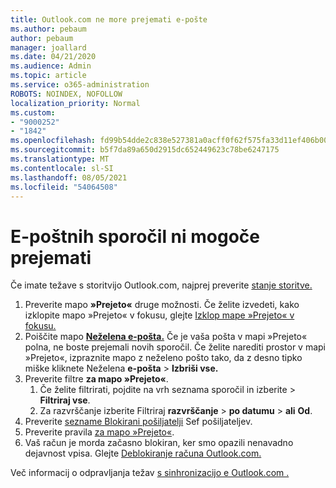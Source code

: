 ```yaml
---
title: Outlook.com ne more prejemati e-pošte
ms.author: pebaum
author: pebaum
manager: joallard
ms.date: 04/21/2020
ms.audience: Admin
ms.topic: article
ms.service: o365-administration
ROBOTS: NOINDEX, NOFOLLOW
localization_priority: Normal
ms.custom:
- "9000252"
- "1842"
ms.openlocfilehash: fd99b54dde2c838e527381a0acff0f62f575fa33d11ef406b005761399b969a5
ms.sourcegitcommit: b5f7da89a650d2915dc652449623c78be6247175
ms.translationtype: MT
ms.contentlocale: sl-SI
ms.lasthandoff: 08/05/2021
ms.locfileid: "54064508"
---
```

# <a name="unable-to-receive-email"></a>E-poštnih sporočil ni mogoče prejemati

Če imate težave s storitvijo Outlook.com, najprej preverite [stanje storitve.](https://go.microsoft.com/fwlink/p/?linkid=837482)

1. Preverite mapo **»Prejeto«** druge možnosti. Če želite izvedeti, kako izklopite mapo »Prejeto« v fokusu, glejte [Izklop mape »Prejeto« v fokusu.](https://support.office.com/article/f714d94d-9e63-4217-9ccb-6cb2986aa1b2) 
2. Poiščite mapo [ **Neželena e-pošta.**](https://outlook.live.com/mail/junkemail) Če je vaša pošta v mapi »Prejeto« polna, ne boste prejemali novih sporočil. Če želite narediti prostor v mapi »Prejeto«, izpraznite mapo z neželeno pošto tako, da z desno tipko miške kliknete Neželena **e-pošta**  >  **Izbriši vse.**
3. Preverite filtre **za mapo »Prejeto«**. 
    1. Če želite filtrirati, pojdite na vrh seznama sporočil in izberite  >  **Filtriraj vse**.
    2. Za razvrščanje izberite Filtriraj **razvrščanje**  >  **po datumu**  >  **ali** **Od**.
4. Preverite [sezname Blokirani pošiljatelji](https://outlook.live.com/mail/options/mail/junkEmail) Sef pošiljateljev.
5. Preverite pravila [za mapo »Prejeto«](https://outlook.live.com/mail/options/mail/rules).
6. Vaš račun je morda začasno blokiran, ker smo opazili nenavadno dejavnost vpisa. Glejte [Deblokiranje računa Outlook.com.](https://support.office.com/article/f4ad2701-d166-4d8b-8a6a-9af2a1f8a4c4)

Več informacij o odpravljanja težav [s sinhronizacijo e Outlook.com .](https://support.office.com/article/d39e3341-8d79-4bf1-b3c7-ded602233642)